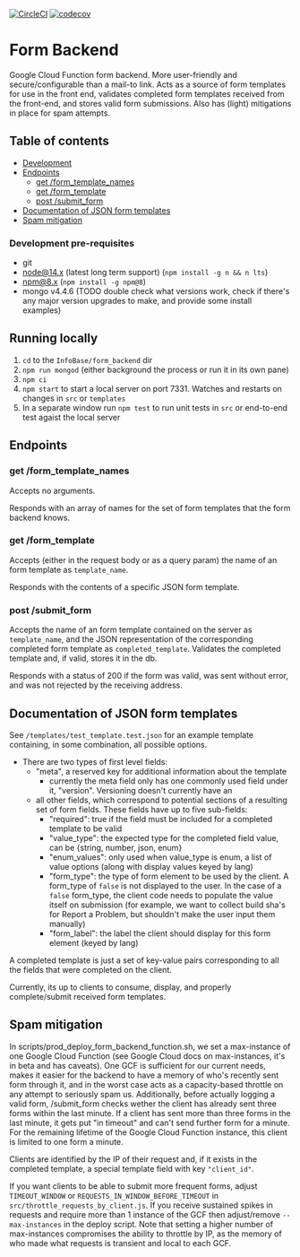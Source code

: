 [![CircleCI](https://circleci.com/gh/TBS-EACPD/infobase.svg?style=shield)](https://circleci.com/gh/TBS-EACPD/infobase) [![codecov](https://codecov.io/gh/tbs-eacpd/infobase/branch/master/graph/badge.svg?flag=form_backend)](https://app.codecov.io/gh/TBS-EACPD/infobase/)

# Form Backend

Google Cloud Function form backend. More user-friendly and secure/configurable than a mail-to link. Acts as a source of form templates for use in the front end, validates completed form templates received from the front-end, and stores valid form submissions. Also has (light) mitigations in place for spam attempts.

## Table of contents

- [Development](#Development)
- [Endpoints](#Endpoints)
  - [get /form_template_names](#get-formtemplatenames)
  - [get /form_template](#get-formtemplate)
  - [post /submit_form](#post-submitform)
- [Documentation of JSON form templates](#Documentation-of-JSON-form-templates)
- [Spam mitigation](#Spam-mitigation)

### Development pre-requisites

- git
- node@14.x (latest long term support) (`npm install -g n && n lts`)
- npm@8.x (`npm install -g npm@8`)
- mongo v4.4.6 (TODO double check what versions work, check if there's any major version upgrades to make, and provide some install examples)

## Running locally

1. `cd` to the `InfoBase/form_backend` dir
2. `npm run mongod` (either background the process or run it in its own pane)
3. `npm ci`
4. `npm start` to start a local server on port 7331. Watches and restarts on changes in `src` or `templates`
5. In a separate window run `npm test` to run unit tests in `src` or end-to-end test agaist the local server

## Endpoints

### get /form_template_names

Accepts no arguments.

Responds with an array of names for the set of form templates that the form backend knows.

### get /form_template

Accepts (either in the request body or as a query param) the name of an form template as `template_name`.

Responds with the contents of a specific JSON form template.

### post /submit_form

Accepts the name of an form template contained on the server as `template_name`, and the JSON representation of the corresponding completed form template as `completed_template`. Validates the completed template and, if valid, stores it in the db.

Responds with a status of 200 if the form was valid, was sent without error, and was not rejected by the receiving address.

## Documentation of JSON form templates

See `/templates/test_template.test.json` for an example template containing, in some combination, all possible options.

- There are two types of first level fields:
  - "meta", a reserved key for additional information about the template
    - currently the meta field only has one commonly used field under it, "version". Versioning doesn't currently have an
  - all other fields, which correspond to potential sections of a resulting set of form fields. These fields have up to five sub-fields:
    - "required": true if the field must be included for a completed template to be valid
    - "value_type": the expected type for the completed field value, can be {string, number, json, enum}
    - "enum_values": only used when value_type is enum, a list of value options (along with display values keyed by lang)
    - "form_type": the type of form element to be used by the client. A form_type of `false` is not displayed to the user. In the case of a `false` form_type, the client code needs to populate the value itself on submission (for example, we want to collect build sha's for Report a Problem, but shouldn't make the user input them manually)
    - "form_label": the label the client should display for this form element (keyed by lang)

A completed template is just a set of key-value pairs corresponding to all the fields that were completed on the client.

Currently, its up to clients to consume, display, and properly complete/submit received form templates.

## Spam mitigation

In scripts/prod_deploy_form_backend_function.sh, we set a max-instance of one Google Cloud Function (see Google Cloud docs on max-instances, it's in beta and has caveats). One GCF is sufficient for our current needs, makes it easier for the backend to have a memory of who's recently sent form through it, and in the worst case acts as a capacity-based throttle on any attempt to seriously spam us. Additionally, before actually logging a valid form, /submit_form checks wether the client has already sent three forms within the last minute. If a client has sent more than three forms in the last minute, it gets put "in timeout" and can't send further form for a minute. For the remaining lifetime of the Google Cloud Function instance, this client is limited to one form a minute.

Clients are identified by the IP of their request and, if it exists in the completed template, a special template field with key `"client_id"`.

If you want clients to be able to submit more frequent forms, adjust `TIMEOUT_WINDOW` or `REQUESTS_IN_WINDOW_BEFORE_TIMEOUT` in `src/throttle_requests_by_client.js`. If you receive sustained spikes in requests and require more than 1 instance of the GCF then adjust/remove `--max-instances` in the deploy script. Note that setting a higher number of max-instances compromises the ability to throttle by IP, as the memory of who made what requests is transient and local to each GCF.
